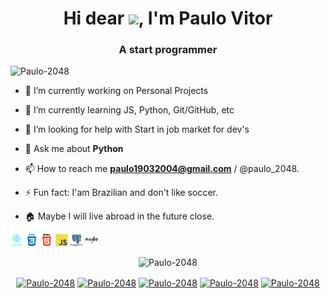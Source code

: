 <h1 align="center">Hi dear <img src="https://raw.githubusercontent.com/kaueMarques/kaueMarques/master/hi.gif" width="30px">, I'm Paulo Vitor</h1>
<h3 align="center">A  start programmer</h3>
<p align="left"> <img src="https://komarev.com/ghpvc/?username=Paulo-2048" alt="Paulo-2048" /> </p>

- 🔭 I’m currently working on Personal Projects

- 🌱 I’m currently learning JS, Python, Git/GitHub, etc

- 🤔 I’m looking for help with Start in job market for dev's

- 💬 Ask me about **Python**

- 📫 How to reach me **paulo19032004@gmail.com** / @paulo_2048.

- ⚡ Fun fact: I'am Brazilian and don't like soccer.

- 🏠 Maybe I will live abroad in the future close.

<p align="left">
<img src="https://raw.githubusercontent.com/devicons/devicon/master/icons/react/react-original-wordmark.svg" alt="react" width="20" height="20"/>
<img src="https://raw.githubusercontent.com/devicons/devicon/master/icons/css3/css3-plain-wordmark.svg" alt="css3"  width="20" height="20"/>
<img src="https://raw.githubusercontent.com/devicons/devicon/master/icons/html5/html5-original-wordmark.svg" alt="html5"  width="20" height="20"/>
<img src="https://raw.githubusercontent.com/devicons/devicon/master/icons/javascript/javascript-original.svg" alt="javascript" width="20" height="20"/>
<img src="https://raw.githubusercontent.com/devicons/devicon/master/icons/postgresql/postgresql-original-wordmark.svg" alt="postgresql" width="20" height="20"/>
<img src="https://raw.githubusercontent.com/devicons/devicon/master/icons/nodejs/nodejs-original-wordmark.svg" alt="nodejs" width="20" height="20"/></p><p align="center">
<img src="https://github-readme-stats.vercel.app/api?username=Paulo-2048_icons=true" alt="Paulo-2048"/> 
</p>

<p align="center">
<a href="https://repl.it/@Paulo180" target="blank"><img align="center" src="https://cdn.jsdelivr.net/npm/simple-icons@3.0.1/icons/codepen.svg" alt="Paulo-2048" height="20" width="20" /></a>
<a href="https://twitter.com/Paulo_2048_" target="blank"><img align="center" src="https://cdn.jsdelivr.net/npm/simple-icons@3.0.1/icons/twitter.svg" alt="Paulo-2048" height="20" width="20" /></a>
<a href="https://www.linkedin.com/in/paulo-2048/" target="blank"><img align="center" src="https://cdn.jsdelivr.net/npm/simple-icons@3.0.1/icons/linkedin.svg" alt="Paulo-2048" height="20" width="20" /></a>
<a href="https://pt.stackoverflow.com/users/228069/paulo-vitor" target="blank"><img align="center" src="https://cdn.jsdelivr.net/npm/simple-icons@3.0.1/icons/stackoverflow.svg" alt="Paulo-2048" height="20" width="20" /></a>
<a href="https://www.instagram.com/paulo.2048_/" target="blank"><img align="center" src="https://cdn.jsdelivr.net/npm/simple-icons@3.0.1/icons/instagram.svg" alt="Paulo-2048" height="20" width="20" /></a>
</p>
